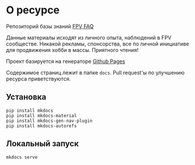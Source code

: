 # О ресурсе

Репозиторий базы знаний [FPV FAQ](https://askrinnik.github.io/FPV_FAQ/)

Данные материалы исходят из личного опыта, наблюдений в FPV сообществе. Никакой рекламы, спонсорства, все по личной инициативе для продвижения хобби в массы. Приятного чтения!

Проект базируется на генераторе [Github Pages](https://pages.github.com/)

Содержимое страниц лежит в папке `docs`. Pull request'ы по улучшению ресурса приветствуются.


## Установка
```
pip install mkdocs
pip install mkdocs-material
pip install mkdocs-gen-nav-plugin
pip install mkdocs-autorefs
```

## Локальный запуск
```
mkdocs serve
```